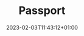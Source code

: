 ---
title: "Passport"
date: 2023-02-03T11:43:12+01:00
imdb: "https://www.imdb.com/title/tt0273949/"
weight: 15
---